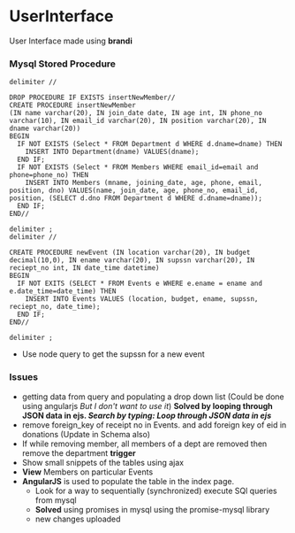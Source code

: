 # UserInterface
User Interface made using **brandi**

### Mysql Stored Procedure

```mysql
delimiter //

DROP PROCEDURE IF EXISTS insertNewMember//
CREATE PROCEDURE insertNewMember
(IN name varchar(20), IN join_date date, IN age int, IN phone_no varchar(10), IN email_id varchar(20), IN position varchar(20), IN dname varchar(20))
BEGIN
  IF NOT EXISTS (Select * FROM Department d WHERE d.dname=dname) THEN
    INSERT INTO Department(dname) VALUES(dname);
  END IF;
  IF NOT EXISTS (Select * FROM Members WHERE email_id=email and phone=phone_no) THEN
    INSERT INTO Members (mname, joining_date, age, phone, email, position, dno) VALUES(name, join_date, age, phone_no, email_id, position, (SELECT d.dno FROM Department d WHERE d.dname=dname));
  END IF;
END//

delimiter ;
delimiter //

CREATE PROCEDURE newEvent (IN location varchar(20), IN budget decimal(10,0), IN ename varchar(20), IN supssn varchar(20), IN reciept_no int, IN date_time datetime)
BEGIN
  IF NOT EXITS (SELECT * FROM Events e WHERE e.ename = ename and e.date_time=date_time) THEN
    INSERT INTO Events VALUES (location, budget, ename, supssn, reciept_no, date_time);
  END IF;
END//

delimiter ;

```

- Use node query to get the supssn for a new event

### Issues
- getting data from query and populating a drop down list (Could be done using angularjs _But I don't want to use it_) **Solved by looping through JSON data in ejs. _Search by typing: Loop through JSON data in ejs_**
- remove foreign_key of receipt no in Events. and add foreign key of eid in donations (Update in Schema also)
- If while removing member, all members of a dept are removed then remove the department **trigger**
- Show small snippets of the tables using ajax
- **View** Members on particular Events
- **AngularJS** is used to populate the table in the index page.
  - Look for a way to sequentially (synchronized) execute SQl queries from mysql
  - **Solved** using promises in mysql using the promise-mysql library
  - new changes uploaded
